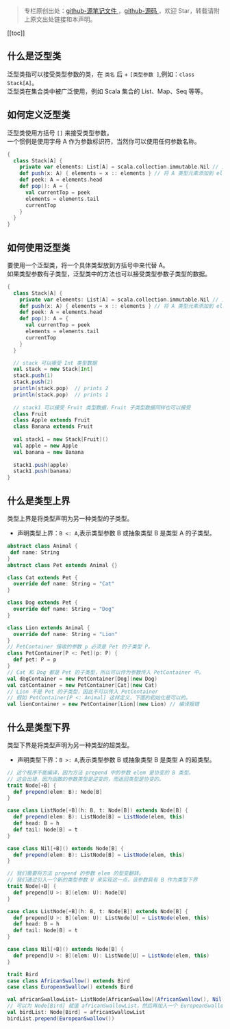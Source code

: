 > 专栏原创出处：[github-源笔记文件 ](https://github.com/GourdErwa/review-notes/tree/master/language/scala-basis) ，[github-源码 ](https://github.com/GourdErwa/scala-advanced/tree/master/scala-base/src/main/scala/com/gourd/scala/base/)，欢迎 Star，转载请附上原文出处链接和本声明。

[[toc]]  
## 什么是泛型类
泛型类指可以接受类型参数的类，在 `类名` 后 + `[类型参数 ]`,例如：`class Stack[A]`。  
泛型类在集合类中被广泛使用，例如 Scala 集合的 List、Map、Seq 等等。
## 如何定义泛型类
泛型类使用方括号 `[]` 来接受类型参数。  
一个惯例是使用字母 A 作为参数标识符，当然你可以使用任何参数名称。
```scala
{
  class Stack[A] {
    private var elements: List[A] = scala.collection.immutable.Nil // 只可以存放 A 类型的元素
    def push(x: A) { elements = x :: elements } // 将 A 类型元素添加到 elements 头部，生成新的集合
    def peek: A = elements.head
    def pop(): A = {
      val currentTop = peek
      elements = elements.tail
      currentTop
    }
  }
}
```
## 如何使用泛型类
要使用一个泛型类，将一个具体类型放到方括号中来代替 A。  
如果类型参数有子类型，泛型类中的方法也可以接受类型参数子类型的数据。
```scala
{
  class Stack[A] {
    private var elements: List[A] = scala.collection.immutable.Nil // 只可以存放 A 类型的元素
    def push(x: A) { elements = x :: elements } // 将 A 类型元素添加到 elements 头部，生成新的集合
    def peek: A = elements.head
    def pop(): A = {
      val currentTop = peek
      elements = elements.tail
      currentTop
    }
  }

  // stack 可以接受 Int 类型数据
  val stack = new Stack[Int]
  stack.push(1)
  stack.push(2)
  println(stack.pop)  // prints 2
  println(stack.pop)  // prints 1
  
  // stack1 可以接受 Fruit 类型数据，Fruit 子类型数据同样也可以接受
  class Fruit
  class Apple extends Fruit
  class Banana extends Fruit
 
  val stack1 = new Stack[Fruit]()
  val apple = new Apple
  val banana = new Banana
  
  stack1.push(apple)
  stack1.push(banana)
}
```
## 什么是类型上界
类型上界是将类型声明为另一种类型的子类型。  
* 声明类型上界：`B <: A`,表示类型参数 B 或抽象类型 B 是类型 A 的子类型。
```scala
abstract class Animal {
 def name: String
}
abstract class Pet extends Animal {}

class Cat extends Pet {
  override def name: String = "Cat"
}

class Dog extends Pet {
  override def name: String = "Dog"
}

class Lion extends Animal {
  override def name: String = "Lion"
}
// PetContainer 接收的参数 p 必须是 Pet 的子类型 P。
class PetContainer[P <: Pet](p: P) {
  def pet: P = p
}
// Cat 和 Dog 都是 Pet 的子类型，所以可以作为参数传入 PetContainer 中。
val dogContainer = new PetContainer[Dog](new Dog)
val catContainer = new PetContainer[Cat](new Cat)
// Lion 不是 Pet 的子类型，因此不可以传入 PetContainer
// 假如 PetContainer[P <: Animal] 这样定义，下面的初始化是可以的。
val lionContainer = new PetContainer[Lion](new Lion) // 编译报错
```
## 什么是类型下界
类型下界是将类型声明为另一种类型的超类型。  
* 声明类型下界：`B >: A`,表示类型参数 B 或抽象类型 B 是类型 A 的超类型。
```scala
// 这个程序不能编译，因为方法 prepend 中的参数 elem 是协变的 B 类型。 
// 这会出错，因为函数的参数类型是逆变的，而返回类型是协变的。
trait Node[+B] {
  def prepend(elem: B): Node[B]
}

case class ListNode[+B](h: B, t: Node[B]) extends Node[B] {
  def prepend(elem: B): ListNode[B] = ListNode(elem, this)
  def head: B = h
  def tail: Node[B] = t
}

case class Nil[+B]() extends Node[B] {
  def prepend(elem: B): ListNode[B] = ListNode(elem, this)
}

// 我们需要将方法 prepend 的参数 elem 的型变翻转。 
// 我们通过引入一个新的类型参数 U 来实现这一点，该参数具有 B 作为类型下界
trait Node[+B] {
  def prepend[U >: B](elem: U): Node[U]
}

case class ListNode[+B](h: B, t: Node[B]) extends Node[B] {
  def prepend[U >: B](elem: U): ListNode[U] = ListNode(elem, this)
  def head: B = h
  def tail: Node[B] = t
}

case class Nil[+B]() extends Node[B] {
  def prepend[U >: B](elem: U): ListNode[U] = ListNode(elem, this)
}

trait Bird
case class AfricanSwallow() extends Bird
case class EuropeanSwallow() extends Bird

val africanSwallowList= ListNode[AfricanSwallow](AfricanSwallow(), Nil())
// 可以为 Node[Bird] 赋值 africanSwallowList，然后再加入一个 EuropeanSwallow。
val birdList: Node[Bird] = africanSwallowList
birdList.prepend(EuropeanSwallow())
```